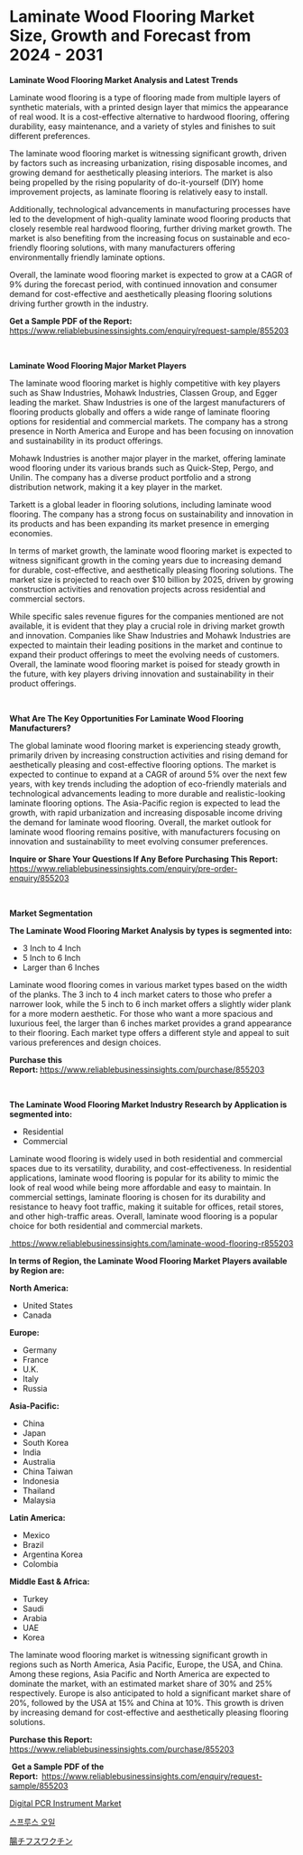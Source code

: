 <p><h1>Laminate Wood Flooring Market Size, Growth and Forecast from 2024 - 2031</h1></p><p><strong>Laminate Wood Flooring Market Analysis and Latest Trends</strong></p>
<p><p>Laminate wood flooring is a type of flooring made from multiple layers of synthetic materials, with a printed design layer that mimics the appearance of real wood. It is a cost-effective alternative to hardwood flooring, offering durability, easy maintenance, and a variety of styles and finishes to suit different preferences.</p><p>The laminate wood flooring market is witnessing significant growth, driven by factors such as increasing urbanization, rising disposable incomes, and growing demand for aesthetically pleasing interiors. The market is also being propelled by the rising popularity of do-it-yourself (DIY) home improvement projects, as laminate flooring is relatively easy to install.</p><p>Additionally, technological advancements in manufacturing processes have led to the development of high-quality laminate wood flooring products that closely resemble real hardwood flooring, further driving market growth. The market is also benefiting from the increasing focus on sustainable and eco-friendly flooring solutions, with many manufacturers offering environmentally friendly laminate options.</p><p>Overall, the laminate wood flooring market is expected to grow at a CAGR of 9% during the forecast period, with continued innovation and consumer demand for cost-effective and aesthetically pleasing flooring solutions driving further growth in the industry.</p></p>
<p><strong>Get a Sample PDF of the Report:&nbsp;</strong> <a href="https://www.reliablebusinessinsights.com/enquiry/request-sample/855203">https://www.reliablebusinessinsights.com/enquiry/request-sample/855203</a></p>
<p>&nbsp;</p>
<p><strong>Laminate Wood Flooring Major Market Players</strong></p>
<p><p>The laminate wood flooring market is highly competitive with key players such as Shaw Industries, Mohawk Industries, Classen Group, and Egger leading the market. Shaw Industries is one of the largest manufacturers of flooring products globally and offers a wide range of laminate flooring options for residential and commercial markets. The company has a strong presence in North America and Europe and has been focusing on innovation and sustainability in its product offerings. </p><p>Mohawk Industries is another major player in the market, offering laminate wood flooring under its various brands such as Quick-Step, Pergo, and Unilin. The company has a diverse product portfolio and a strong distribution network, making it a key player in the market. </p><p>Tarkett is a global leader in flooring solutions, including laminate wood flooring. The company has a strong focus on sustainability and innovation in its products and has been expanding its market presence in emerging economies. </p><p>In terms of market growth, the laminate wood flooring market is expected to witness significant growth in the coming years due to increasing demand for durable, cost-effective, and aesthetically pleasing flooring solutions. The market size is projected to reach over $10 billion by 2025, driven by growing construction activities and renovation projects across residential and commercial sectors. </p><p>While specific sales revenue figures for the companies mentioned are not available, it is evident that they play a crucial role in driving market growth and innovation. Companies like Shaw Industries and Mohawk Industries are expected to maintain their leading positions in the market and continue to expand their product offerings to meet the evolving needs of customers. Overall, the laminate wood flooring market is poised for steady growth in the future, with key players driving innovation and sustainability in their product offerings.</p></p>
<p>&nbsp;</p>
<p><strong>What Are The Key Opportunities For Laminate Wood Flooring Manufacturers?</strong></p>
<p><p>The global laminate wood flooring market is experiencing steady growth, primarily driven by increasing construction activities and rising demand for aesthetically pleasing and cost-effective flooring options. The market is expected to continue to expand at a CAGR of around 5% over the next few years, with key trends including the adoption of eco-friendly materials and technological advancements leading to more durable and realistic-looking laminate flooring options. The Asia-Pacific region is expected to lead the growth, with rapid urbanization and increasing disposable income driving the demand for laminate wood flooring. Overall, the market outlook for laminate wood flooring remains positive, with manufacturers focusing on innovation and sustainability to meet evolving consumer preferences.</p></p>
<p><strong>Inquire or Share Your Questions If Any Before Purchasing This Report:</strong> <a href="https://www.reliablebusinessinsights.com/enquiry/pre-order-enquiry/855203">https://www.reliablebusinessinsights.com/enquiry/pre-order-enquiry/855203</a></p>
<p>&nbsp;</p>
<p><strong>Market Segmentation</strong></p>
<p><strong>The Laminate Wood Flooring Market Analysis by types is segmented into:</strong></p>
<p><ul><li>3 Inch to 4 Inch</li><li>5 Inch to 6 Inch</li><li>Larger than 6 Inches</li></ul></p>
<p><p>Laminate wood flooring comes in various market types based on the width of the planks. The 3 inch to 4 inch market caters to those who prefer a narrower look, while the 5 inch to 6 inch market offers a slightly wider plank for a more modern aesthetic. For those who want a more spacious and luxurious feel, the larger than 6 inches market provides a grand appearance to their flooring. Each market type offers a different style and appeal to suit various preferences and design choices.</p></p>
<p><strong>Purchase this Report:&nbsp;</strong><a href="https://www.reliablebusinessinsights.com/purchase/855203">https://www.reliablebusinessinsights.com/purchase/855203</a></p>
<p>&nbsp;</p>
<p><strong>The Laminate Wood Flooring Market Industry Research by Application is segmented into:</strong></p>
<p><ul><li>Residential</li><li>Commercial</li></ul></p>
<p><p>Laminate wood flooring is widely used in both residential and commercial spaces due to its versatility, durability, and cost-effectiveness. In residential applications, laminate wood flooring is popular for its ability to mimic the look of real wood while being more affordable and easy to maintain. In commercial settings, laminate flooring is chosen for its durability and resistance to heavy foot traffic, making it suitable for offices, retail stores, and other high-traffic areas. Overall, laminate wood flooring is a popular choice for both residential and commercial markets.</p></p>
<p><a href="https://www.reliablebusinessinsights.com/laminate-wood-flooring-r855203">&nbsp;https://www.reliablebusinessinsights.com/laminate-wood-flooring-r855203</a></p>
<p><strong>In terms of Region, the Laminate Wood Flooring Market Players available by Region are:</strong></p>
<p>
    <p> <strong> North America: </strong>
        <ul>
            <li>United States</li>
            <li>Canada</li>
        </ul>
        </p> 
    <p> <strong> Europe: </strong>
        <ul>
            <li>Germany</li>
            <li>France</li>
            <li>U.K.</li>
            <li>Italy</li>
            <li>Russia</li>
        </ul>
        </p> 
    <p> <strong> Asia-Pacific: </strong>
        <ul>
            <li>China</li>
            <li>Japan</li>
            <li>South Korea</li>
            <li>India</li>
            <li>Australia</li>
            <li>China Taiwan</li>
            <li>Indonesia</li>
            <li>Thailand</li>
            <li>Malaysia</li>
        </ul>
        </p> 
    <p> <strong> Latin America: </strong>
        <ul>
            <li>Mexico</li>
            <li>Brazil</li>
            <li>Argentina Korea</li>
            <li>Colombia</li>
        </ul>
        </p> 
    <p> <strong> Middle East & Africa: </strong>
        <ul>
            <li>Turkey</li>
            <li>Saudi</li>
            <li>Arabia</li>
            <li>UAE</li>
            <li>Korea</li>
        </ul>
    </p>
    </p>
<p><p>The laminate wood flooring market is witnessing significant growth in regions such as North America, Asia Pacific, Europe, the USA, and China. Among these regions, Asia Pacific and North America are expected to dominate the market, with an estimated market share of 30% and 25% respectively. Europe is also anticipated to hold a significant market share of 20%, followed by the USA at 15% and China at 10%. This growth is driven by increasing demand for cost-effective and aesthetically pleasing flooring solutions.</p></p>
<p><strong>Purchase this Report: </strong><a href="https://www.reliablebusinessinsights.com/purchase/855203">https://www.reliablebusinessinsights.com/purchase/855203</a></p>
<p>&nbsp;<strong>Get a Sample PDF of the Report:&nbsp;&nbsp;</strong><a href="https://www.reliablebusinessinsights.com/enquiry/request-sample/855203">https://www.reliablebusinessinsights.com/enquiry/request-sample/855203</a></p>
<p><strong></strong></p>
<p><p><a href="https://issuu.com/reportprime-2/docs/digital-pcr-instrument-market-size-2030.pptx">Digital PCR Instrument Market</a></p><p><a href="https://github.com/hzumrdvas204296/Market-Research-Report-List-3/blob/main/74619257476.md">스프루스 오일</a></p><p><a href="https://github.com/avbqbctihcbe2/Market-Research-Report-List-3/blob/main/26186263371.md">腸チフスワクチン</a></p></p>